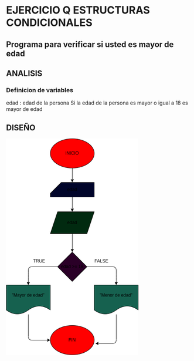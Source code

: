 # EJERCICIO Q ESTRUCTURAS CONDICIONALES

## Programa  para verificar si usted es mayor de edad

## ANALISIS

### Definicion de variables

edad : edad de la persona
Si la edad de la persona es mayor o igual a 18 es mayor de edad

## DISEÑO

![Diagrama de flujo](diagrama.png 'Diagrama de flujo')